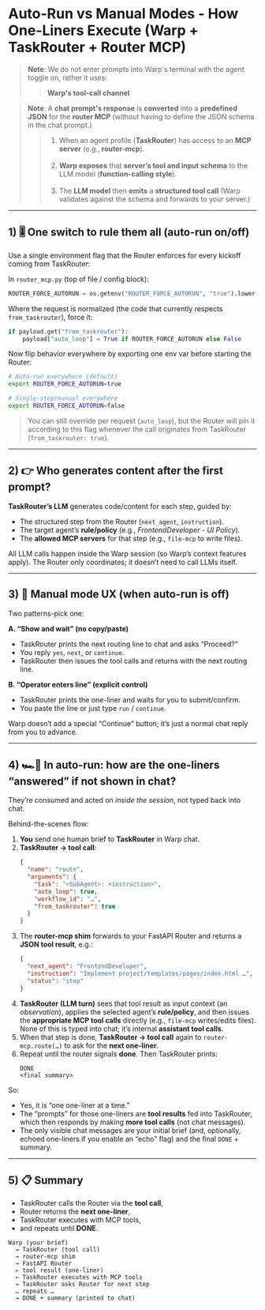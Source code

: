 # Auto-Run vs Manual Modes - How One-Liners Execute (Warp + TaskRouter + Router MCP)

> **Note**: We do not enter prompts into Warp's terminal with the agent toggle on, rather it uses:
> > **Warp's tool-call channel**

>**Note**: A **chat prompt's response** is **converted** into a **predefined JSON** for the **router MCP** (without having to define the JSON schema in the chat prompt.)
>> 1) When an agent profile (**TaskRouter**) has access to an **MCP server** (e.g., **router-mcp**).
<br><br> 
>> 3) **Warp exposes** that **server’s tool and input schema** to the LLM model (**function-calling style**).
<br><br>
>> 4) The **LLM model** then **emits** a **structured tool call** (Warp validates against the schema and forwards to your server.)
---

## 1) 🎚 One switch to rule them all (auto-run on/off)

Use a single environment flag that the Router enforces for every kickoff coming from TaskRouter:

In `router_mcp.py` (top of file / config block):
```python
ROUTER_FORCE_AUTORUN = os.getenv("ROUTER_FORCE_AUTORUN", "true").lower() == "true"
```

Where the request is normalized (the code that currently respects `from_taskrouter`), force it:
```python
if payload.get("from_taskrouter"):
    payload["auto_loop"] = True if ROUTER_FORCE_AUTORUN else False
```

Now flip behavior everywhere by exporting one env var before starting the Router:
```bash
# Auto-run everywhere (default)
export ROUTER_FORCE_AUTORUN=true

# Single-step/manual everywhere
export ROUTER_FORCE_AUTORUN=false
```

> You can still override per request (`auto_loop`), but the Router will pin it according to this flag whenever the call originates from TaskRouter (`from_taskrouter: true`).

---

## 2) 👉 Who generates content after the first prompt?

**TaskRouter’s LLM** generates code/content for each step, guided by:
- The structured step from the Router (`next_agent`, `instruction`).
- The target agent’s **rule/policy** (e.g., *FrontendDeveloper - UI Policy*).
- The **allowed MCP servers** for that step (e.g., `file-mcp` to write files).

All LLM calls happen inside the Warp session (so Warp’s context features apply). The Router only coordinates; it doesn’t need to call LLMs itself.

---

## 3) 🔧 Manual mode UX (when auto-run is off)

Two patterns-pick one:

**A. “Show and wait” (no copy/paste)**
- TaskRouter prints the next routing line to chat and asks “Proceed?”
- You reply `yes`, `next`, or `continue`.
- TaskRouter then issues the tool calls and returns with the next routing line.

**B. “Operator enters line” (explicit control)**
- TaskRouter prints the one-liner and waits for you to submit/confirm.
- You paste the line or just type `run` / `continue`.

Warp doesn’t add a special “Continue” button; it’s just a normal chat reply from you to advance.

---

## 4) 🏎️💨 In auto-run: how are the one-liners “answered” if not shown in chat?

They’re consumed and acted on *inside the session*, not typed back into chat.

Behind-the-scenes flow:

1. **You** send one human brief to **TaskRouter** in Warp chat.
2. **TaskRouter → tool call**:
   ```json
   {
     "name": "route",
     "arguments": {
       "task": "<SubAgent>: <instruction>",
       "auto_loop": true,
       "workflow_id": "…",
       "from_taskrouter": true
     }
   }
   ```
3. The **router-mcp shim** forwards to your FastAPI Router and returns a **JSON tool result**, e.g.:
   ```json
   {
     "next_agent": "FrontendDeveloper",
     "instruction": "Implement project/templates/pages/index.html …",
     "status": "step"
   }
   ```
4. **TaskRouter (LLM turn)** sees that tool result as input context (an *observation*), applies the selected agent’s **rule/policy**, and then issues the **appropriate MCP tool calls** directly (e.g., `file-mcp` writes/edits files). None of this is typed into chat; it’s internal **assistant tool calls**.
5. When that step is done, **TaskRouter → tool call** again to `router-mcp.route(…)` to ask for the **next one-liner**.
6. Repeat until the router signals **done**. Then TaskRouter prints:
   ```text
   DONE
   <final summary>
   ```

So:
- Yes, it is “one one-liner at a time.”
- The “prompts” for those one-liners are **tool results** fed into TaskRouter, which then responds by making **more tool calls** (not chat messages).
- The only visible chat messages are your initial brief (and, optionally, echoed one-liners if you enable an “echo” flag) and the final `DONE` + summary.

---

## 5) 📋 Summary

- TaskRouter calls the Router via the **tool call**,
- Router returns the **next one-liner**,
- TaskRouter executes with MCP tools,
- and repeats until **DONE**.

```text
Warp (your brief)
  → TaskRouter (tool call)
  → router-mcp shim
  → FastAPI Router
  ← tool result (one-liner)
  ← TaskRouter executes with MCP tools
  → TaskRouter asks Router for next step
  … repeats …
  → DONE + summary (printed to chat)
```
